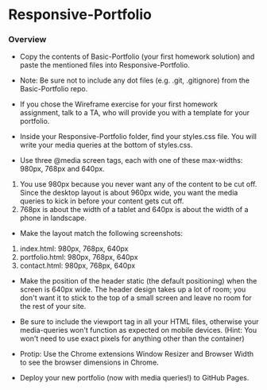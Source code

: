 # Responsive-Portfolio

### Overview
* Copy the contents of Basic-Portfolio (your first homework solution) and paste the mentioned files into Responsive-Portfolio.

* Note: Be sure not to include any dot files (e.g. .git, .gitignore) from the Basic-Portfolio repo.

*	If you chose the Wireframe exercise for your first homework assignment, talk to a TA, who will provide you with a template for your portfolio.

*	Inside your Responsive-Portfolio folder, find your styles.css file. You will write your media queries at the bottom of styles.css.

*	Use three @media screen tags, each with one of these max-widths: 980px, 768px and 640px.

1.	You use 980px because you never want any of the content to be cut off. Since the desktop layout is about 960px wide, you want the media queries to kick in before your content gets cut off.
2.	768px is about the width of a tablet and 640px is about the width of a phone in landscape.

*	Make the layout match the following screenshots:

1.	index.html: 980px, 768px, 640px
2.	portfolio.html: 980px, 768px, 640px
3.	contact.html: 980px, 768px, 640px

*	Make the position of the header static (the default positioning) when the screen is 640px wide. The header design takes up a lot of room; you don't want it to stick to the top of a small screen and leave no room for the rest of your site.

*	Be sure to include the viewport tag in all your HTML files, otherwise your media-queries won't function as expected on mobile devices. (Hint: You won't need to use exact pixels for anything other than the container)

*	Protip: Use the Chrome extensions Window Resizer and 
Browser Width to see the browser dimensions in Chrome.

*	Deploy your new portfolio (now with media queries!) to GitHub Pages.
